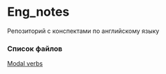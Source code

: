 # Eng_notes
Репозиторий с конспектами по английскому языку
<br>

### Список файлов
[Modal verbs](#modal-verbs.md)
